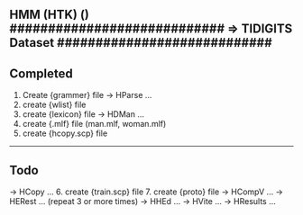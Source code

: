 HMM (HTK) ()
############################
=> TIDIGITS Dataset
############################
----------------------------
Completed
----------------------------
1. Create {grammer} file
-> HParse ...
2. create {wlist} file
3. create {lexicon} file
-> HDMan ...
4. create {.mlf} file (man.mlf, woman.mlf)
5. create {hcopy.scp} file 

----------------------------
Todo
----------------------------
-> HCopy ...
6. create {train.scp} file
7. create {proto} file
-> HCompV ...
-> HERest ... (repeat 3 or more times)
-> HHEd ...
-> HVite ...
-> HResults ...

